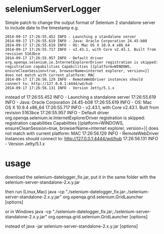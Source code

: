 seleniumServerLogger
====================

Simple patch to change the output format of Selenium 2 standalone server to include date to the timestamp e.g.

    2014-09-17 17:26:55.452 INFO - Launching a standalone server
    2014-09-17 17:26:55.619 INFO - Java: Oracle Corporation 24.45-b08
    2014-09-17 17:26:55.619 INFO - OS: Mac OS X 10.9.4 x86_64
    2014-09-17 17:26:55.717 INFO - v2.43.1, with Core v2.43.1. Built from revision 5163bce
    2014-09-17 17:26:55.957 INFO - Default driver org.openqa.selenium.ie.InternetExplorerDriver registration is skipped: registration capabilities Capabilities [{platform=WINDOWS, ensureCleanSession=true, browserName=internet explorer, version=}] does not match with current platform: MAC
    2014-09-17 17:26:56.129 INFO - RemoteWebDriver instances should connect to: http://127.0.0.1:4444/wd/hub
    2014-09-17 17:26:56.131 INFO - Version Jetty/5.1.x

instead of
    17:26:55.452 INFO - Launching a standalone server
    17:26:55.619 INFO - Java: Oracle Corporation 24.45-b08
    17:26:55.619 INFO - OS: Mac OS X 10.9.4 x86_64
    17:26:55.717 INFO - v2.43.1, with Core v2.43.1. Built from revision 5163bce
    17:26:55.957 INFO - Default driver org.openqa.selenium.ie.InternetExplorerDriver registration is skipped: registration capabilities Capabilities [{platform=WINDOWS, ensureCleanSession=true, browserName=internet explorer, version=}] does not match with current platform: MAC
    17:26:56.129 INFO - RemoteWebDriver instances should connect to: http://127.0.0.1:4444/wd/hub
    17:26:56.131 INFO - Version Jetty/5.1.x
    
usage
====================
download the selenium-datelogger_fix.jar, put it in the same folder with the selenium-server-standalone-2.x.y.jar

then run (Linux,Mac)
    java -cp "./selenium-datelogger_fix.jar:./selenium-server-standalone-2.x.y.jar" org.openqa.grid.selenium.GridLauncher [options]

or in Windows
    java -cp "./selenium-datelogger_fix.jar;./selenium-server-standalone-2.x.y.jar" org.openqa.grid.selenium.GridLauncher [options]

instead of 
    java -jar selenium-server-standalone-2.x.y.jar [options]
